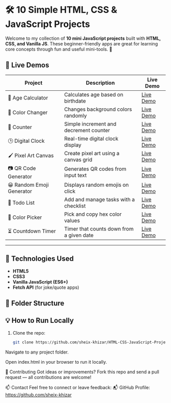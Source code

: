 # 🛠️ 10 Simple HTML, CSS & JavaScript Projects

Welcome to my collection of **10 mini JavaScript projects** built with **HTML, CSS, and Vanilla JS**. These beginner-friendly apps are great for learning core concepts through fun and useful mini-tools. 🎯

## 🔗 Live Demos

| Project | Description | Live Demo |
|--------|-------------|-----------|
| 👶 Age Calculator              | Calculates age based on birthdate               | [Live Demo](https://agecalculator-topaz.vercel.app/) |
| 🎨 Color Changer               | Changes background colors randomly              | [Live Demo](https://color-changer-ashy.vercel.app/) |
| 🔢 Counter                     | Simple increment and decrement counter          | [Live Demo](https://counter-eight-teal.vercel.app/) |
| 🕒 Digital Clock               | Real-time digital clock display                 | [Live Demo](https://digital-clock-iota-ivory.vercel.app/) |
| 🖌️ Pixel Art Canvas           | Create pixel art using a canvas grid            | [Live Demo](https://pixer-art-canvas.vercel.app/) |
| 📷 QR Code Generator           | Generates QR codes from input text              | [Live Demo](https://qr-code-generator-gold-zeta.vercel.app/) |
| 😀 Random Emoji Generator      | Displays random emojis on click                 | [Live Demo](https://random-emoji-generator-psi.vercel.app/) |
| 📝 Todo List                  | Add and manage tasks with a checklist           | [Live Demo](https://todo-list-amber-phi-46.vercel.app/) |
| 🎨 Color Picker                | Pick and copy hex color values                  | [Live Demo](https://color-picker-two-puce.vercel.app/) |
| ⏳ Countdown Timer             | Timer that counts down from a given date        | [Live Demo](https://countdown-timer-sigma-beige.vercel.app/) |


---

## 🧰 Technologies Used

- **HTML5**
- **CSS3**
- **Vanilla JavaScript (ES6+)**
- **Fetch API** (for joke/quote apps)

## 📁 Folder Structure



## 💡 How to Run Locally

1. Clone the repo:
   ```bash
   git clone https://github.com/sheix-khizar/HTML-CSS-JavaScript-Projects-1.git

Navigate to any project folder.

Open index.html in your browser to run it locally.

🤝 Contributing
Got ideas or improvements?
Fork this repo and send a pull request — all contributions are welcome!

📫 Contact
Feel free to connect or leave feedback:
📬 GitHub Profile: https://github.com/sheix-khizar

